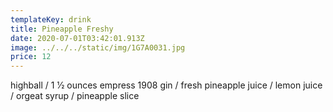 ```yaml
---
templateKey: drink
title: Pineapple Freshy
date: 2020-07-01T03:42:01.913Z
image: ../../../static/img/1G7A0031.jpg
price: 12
---
```

highball / 1 1⁄2 ounces empress 1908 gin / fresh pineapple juice / lemon juice / orgeat syrup / pineapple slice